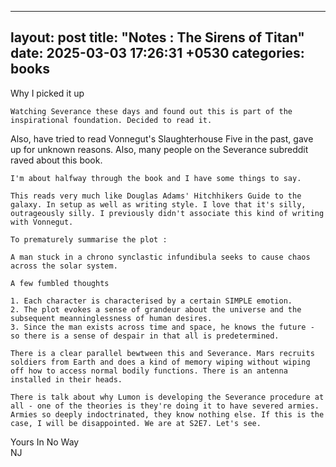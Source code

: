 
---
layout: post
title:  "Notes : The Sirens of Titan"
date:   2025-03-03 17:26:31 +0530
categories: books
---

Why I picked it up 

    Watching Severance these days and found out this is part of the inspirational foundation. Decided to read it. 
Also, have tried to read Vonnegut's Slaughterhouse Five in the past, gave up for unknown reasons. Also, many people on the Severance subreddit raved about this book.


    I'm about halfway through the book and I have some things to say.

    This reads very much like Douglas Adams' Hitchhikers Guide to the galaxy. In setup as well as writing style. I love that it's silly, outrageously silly. I previously didn't associate this kind of writing with Vonnegut. 

    To prematurely summarise the plot : 

    A man stuck in a chrono synclastic infundibula seeks to cause chaos across the solar system.

    A few fumbled thoughts
    
    1. Each character is characterised by a certain SIMPLE emotion. 
    2. The plot evokes a sense of grandeur about the universe and the subsequent meanninglessness of human desires. 
    3. Since the man exists across time and space, he knows the future - so there is a sense of despair in that all is predetermined. 

    There is a clear parallel bewtween this and Severance. Mars recruits soldiers from Earth and does a kind of memory wiping without wiping off how to access normal bodily functions. There is an antenna installed in their heads. 

    There is talk about why Lumon is developing the Severance procedure at all - one of the theories is they're doing it to have severed armies. Armies so deeply indoctrinated, they know nothing else. If this is the case, I will be disappointed. We are at S2E7. Let's see. 
    
    
Yours In No Way\
NJ
